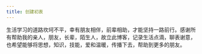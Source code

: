 ```yaml
---
title: 创建初衷
---
```

生活学习的道路坎坷不平，幸有朋友相伴，前辈相助，才能坚持一路前行。感谢所有帮助我的亲人，朋友，长辈，陌生人，故立此博客，记录生活点滴，聊表谢意，也希望能够将思想，知识，技能，爱和温暖，传播下去，帮助到更多的朋友。

